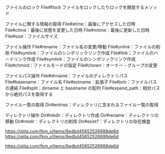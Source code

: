 ファイルのロック
File#flock
ファイルをロックしたりロックを開放するメソッド

ファイルに関する情報の取得
File#atime：最後にアクセスした日時
File#ctime：最後に状態を変更した日時
File#mtime：最後に更新した日時
File#size：ファイルサイズ

ファイル操作
File#rename：ファイル名の変更/移動
File#unlink：ファイルの削除
File#symlink：ファイルのシンボリックリンク作成
File#link：ファイルのハードリンク作成
File#symlink：ファイルのシンボリックリンク作成
File#chmod：ファイルモードの指定
File#chown：オーナー・グループの変更

ファイルパス操作
File#dirname：ファイルのディレクトリパス
File#basename：ファイル名
File#extname：拡張子
File#join：ファイルパスの連結
File#split：dirname と basename の配列
File#expend_path：相対パスから絶対パスを取得する

ファイル一覧の取得
Dir#entries：ディレクトリに含まれるファイル一覧の取得

ディレクトリ操作
Dir#mkdir：ディレクトリ作成
Dir#rename：ディレクトリの移動
Dir#rmdir：ディレクトリの削除
Dir#exist?：ディレクトリの存在検査

https://qiita.com/fkm_y/items/9edbd45652526688de6d
https://qiita.com/fkm_y/items/9edbd45652526688de6d

https://qiita.com/fkm_y/items/9edbd45652526688de6d
